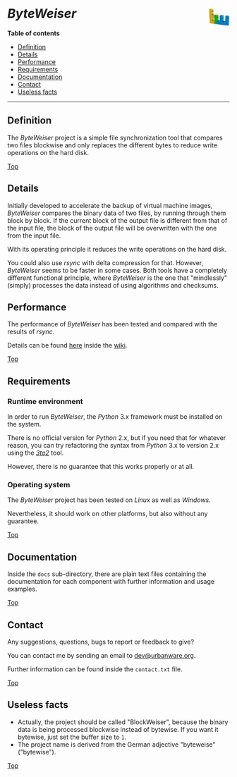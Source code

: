 # *ByteWeiser* <img src="byteweiser.png" alt="ByteWeiser logo" height="48px" width="48px" align="right"/>

**Table of contents**
*   [Definition](#definition)
*   [Details](#details)
*   [Performance](#performance)
*   [Requirements](#requirements)
*   [Documentation](#documentation)
*   [Contact](#contact)
*   [Useless facts](#useless-facts)

----

## Definition

The *ByteWeiser* project is a simple file synchronization tool that compares two files blockwise and only replaces the different bytes to reduce write operations on the hard disk.

[Top](#byteweiser)

## Details

Initially developed to accelerate the backup of virtual machine images, *ByteWeiser* compares the binary data of two files, by running through them block by block. If the current block of the output file is different from that of the input file, the block of the output file will be overwritten with the one from the input file.

With its operating principle it reduces the write operations on the hard disk.

You could also use *rsync* with delta compression for that. However, *ByteWeiser* seems to be faster in some cases. Both tools have a completely different functional principle, where *ByteWeiser* is the one that "mindlessly" (simply) processes the data instead of using algorithms and checksums.

## Performance

The performance of *ByteWeiser* has been tested and compared with the results of *rsync*.

Details can be found [here](../../wiki/Performance) inside the [wiki](../../wiki).

[Top](#byteweiser)

## Requirements

### Runtime environment

In order to run *ByteWeiser*, the *Python* 3.x framework must be installed on the system.

There is no official version for *Python* 2.x, but if you need that for whatever reason, you can try refactoring the syntax from *Python* 3.x to version 2.x using the *[3to2](https://pypi.python.org/pypi/3to2)* tool.

However, there is no guarantee that this works properly or at all.

### Operating system

The *ByteWeiser* project has been tested on *Linux* as well as *Windows*.

Nevertheless, it should work on other platforms, but also without any guarantee.

[Top](#byteweiser)

## Documentation

Inside the `docs` sub-directory, there are plain text files containing the documentation for each component with further information and usage examples.

[Top](#byteweiser)

## Contact

Any suggestions, questions, bugs to report or feedback to give?

You can contact me by sending an email to <dev@urbanware.org>.

Further information can be found inside the `contact.txt` file.

[Top](#byteweiser)

## Useless facts

*   Actually, the project should be called "BlockWeiser", because the binary data is being processed blockwise instead of bytewise. If you want it bytewise, just set the buffer size to `1`.
*   The project name is derived from the German adjective "byteweise" ("bytewise").

[Top](#byteweiser)

